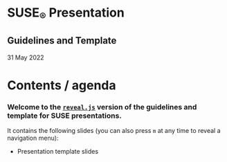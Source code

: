 <!-- .slide: data-state="cover" id="template-cover-page" data-timing="20" data-menu-title="Cover slide" -->
<div class="title">
    <h1>SUSE<sub>&reg;</sub> Presentation</h1>
    <h2>Guidelines and Template</h2>
</div>

<div class="date-location">31 May 2022</div>


<!-- .slide: data-state="normal" id="template-agenda" data-menu-title="Agenda" -->
# Contents / agenda

### Welcome to the [`reveal.js`](https://github.com/hakimel/reveal.js/) version of the guidelines and template for SUSE presentations.

It contains the following slides (you can also press `m` at any
time to reveal a navigation menu):

*   Presentation template slides
